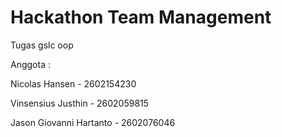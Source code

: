 # Hackathon Team Management

Tugas gslc oop

Anggota :

Nicolas Hansen - 2602154230

Vinsensius Justhin - 2602059815

Jason Giovanni Hartanto - 2602076046
